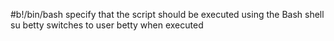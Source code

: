 #b!/bin/bash specify that the script should be executed using the Bash shell
su betty switches to user betty when executed
